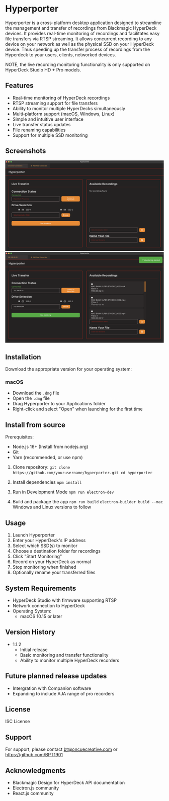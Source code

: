 # Hyperporter

Hyperporter is a cross-platform desktop application designed to streamline the management and transfer of recordings from Blackmagic HyperDeck devices. It provides real-time monitoring of recordings and facilitates easy file transfers via RTSP streaming.
It allows concurrent recording to any device on your network as well as the physical SSD on your HyperDeck device.
Thus speeding up the transfer process of recordings from the Hyperdeck to your users, clients, networked devices.

NOTE, the live recording monitoring functionality is only supported on HyperDeck Studio HD + Pro models.

## Features

- Real-time monitoring of HyperDeck recordings
- RTSP streaming support for file transfers
- Ability to monitor multiple HyperDecks simultaneously
- Multi-platform support (macOS, Windows, Linux)
- Simple and intuitive user interface
- Live transfer status updates
- File renaming capabilities
- Support for multiple SSD monitoring

## Screenshots

![Main Interface](./HP1.png)
![Main Interface](./HP2.png)

## Installation

Download the appropriate version for your operating system:

### macOS

- Download the `.dmg` file
- Open the `.dmg` file
- Drag Hyperporter to your Applications folder
- Right-click and select "Open" when launching for the first time

## Install from source

Prerequisites:
- Node.js 16+ (Install from nodejs.org)
- Git
- Yarn (recommended, or use npm)

1. Clone repository:
`git clone https://github.com/yourusername/hyperporter.git
cd hyperporter`

2. Install dependencies
`npm install`

3. Run in Development Mode
`npm run electron-dev`

4. Build and package the app
`npm run build`
`electron-builder build --mac`
Windows and Linux versions to follow 

## Usage

1. Launch Hyperporter
2. Enter your HyperDeck's IP address
3. Select which SSD(s) to monitor
4. Choose a destination folder for recordings
5. Click "Start Monitoring"
6. Record on your HyperDeck as normal
7. Stop monitoring when finished
8. Optionally rename your transferred files

## System Requirements

- HyperDeck Studio with firmware supporting RTSP
- Network connection to HyperDeck
- Operating System:
  - macOS 10.15 or later


## Version History

- 1.1.2
  - Initial release
  - Basic monitoring and transfer functionality
  - Ability to monitor multiple HyperDeck recorders

## Future planned release updates

- Intergration with Companion software
- Expanding to include AJA range of pro recorders

## License

ISC License

## Support

For support, please contact bt@oncuecreative.com or https://github.com/BPT1901

## Acknowledgments

- Blackmagic Design for HyperDeck API documentation
- Electron.js community
- React.js community
